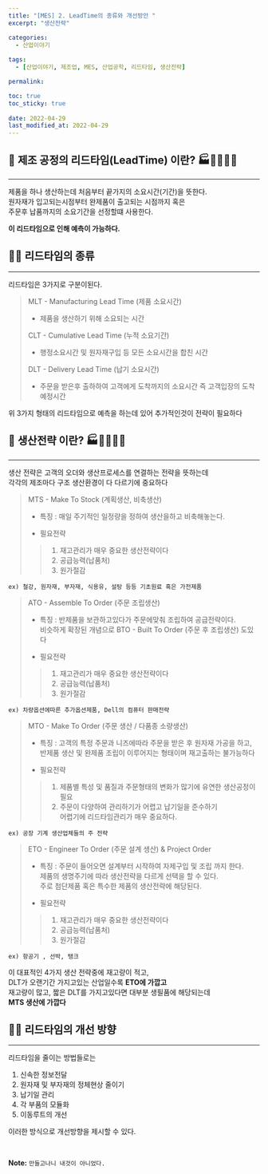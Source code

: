```yaml
---
title: "[MES] 2. LeadTime의 종류와 개선방안 "
excerpt: "생산전략"

categories:
  - 산업이야기
  
tags:
  - [산업이야기, 제조업, MES, 산업공학, 리드타임, 생산전략]

permalink: 

toc: true
toc_sticky: true
 
date: 2022-04-29
last_modified_at: 2022-04-29
---
```


## 📖 제조 공정의 리드타임(LeadTime) 이란? 🏭👩‍🏭👨‍🏭
---

제품을 하나 생산하는데 처음부터 끝가지의 소요시간(기간)을 뜻한다. <br>
원자재가 입고되는시점부터 완제품이 출고되는 시점까지 혹은<br>
주문후 납품까지의 소요기간을 선정할떄 사용한다. <br>

<b>이 리드타임으로 인해 예측이 가능하다.</b>


## 👨‍🏫 리드타임의 종류
---

리드타임은 3가지로 구분이된다.

>MLT - Manufacturing Lead Time (제품 소요시간) <br>
>-	제품을 생산하기 위해 소요되는 시간 <br>
>
>CLT - Cumulative Lead Time (누적 소요기간) <br>
>-	행정소요시간 및 원자재구입 등 모든 소요시간을 합친 시간 <br>
>
>DLT - Delivery Lead Time (납기 소요시간) <br>
>-	주문을 받은후 출하하여 고객에게 도착까지의 소요시간 즉 고객입장의 도착예정시간 <br>

위 3가지 형태의 리드타임으로 예측을 하는데 있어 추가적인것이 전략이 필요하다


## 📖 생산전략 이란? 🏭👩‍🏭👨‍🏭
---

생산 전략은 고객의 오더와 생산프로세스를 연결하는 전략을 뜻하는데 <br>
각각의 제조마다 구조 생산환경이 다 다르기에 중요하다 <br>

>MTS - Make To Stock (계획생산, 비축생산) <br>
>-	특징 : 매일 주기적인 일정량을 정하여 생산을하고 비축해놓는다.	<br>
>
>- 필요전략 <br>
> > 1. 재고관리가 매우 중요한 생산전략이다	
> > 2. 공급능력(납품처)	
> > 3. 원가절감	

	ex)	철강, 원자재, 부자재, 식용유, 설탕 등등 기초원료 혹은 가전제품

>ATO - Assemble To Order (주문 조립생산) <br>
>-	특징 : 반제품을 보관하고있다가 주문에맞춰 조립하여 공급전략이다.	<br>
>          비슷하게 확장된 개념으로 BTO - Built To Order (주문 후 조립생산) 도있다
>
>- 필요전략 <br>
> > 1. 재고관리가 매우 중요한 생산전략이다	
> > 2. 공급능력(납품처)	
> > 3. 원가절감	

	ex)	차량옵션에따른 추가옵션제품, Dell의 컴퓨터 판매전략	

>MTO - Make To Order (주문 생산 / 다품종 소량생산) <br>
>-	특징 : 고객의 특정 주문과 니즈에따라 주문을 받은 후 원자재 가공을 하고,	<br>
>          반제품 생산 및 완제품 조립이 이루어지는 형태이며 재고출하는 불가능하다	<br>
>
>- 필요전략 <br>
> > 1. 제품별 특성 및 품질과 주문형태의 변화가 많기에 유연한 생산공정이 필요	
> > 2. 주문이 다양하여 관리하기가 어렵고 납기일을 준수하기 <br>
> >    어렵기에	리드타임관리가 매우 중요하다.	
				
	ex)	공장 기계 생산업체들의 주 전략		

>ETO - Engineer To Order (주문 설계 생산) & Project Order <br>
>-	특징 : 주문이 들어오면 설계부터 시작하여 자제구입 및 조립 까지 한다.	<br>
>          제품의 생명주기에 따라 생산전략을 다르게 선택을 할 수 있다. <br>
>          주로 첨단제품 혹은 특수한 제품의 생산전략에 해당된다.	
>
>- 필요전략 <br>
> > 1. 재고관리가 매우 중요한 생산전략이다	
> > 2. 공급능력(납품처)	
> > 3. 원가절감	
			
	ex)	항공기 , 선박, 탱크		


이 대표적인 4가지 생산 전략중에 재고량이 적고, <br>
DLT가 오랜기간 가지고있는 산업일수록 <b>ETO에 가깝고</b> <br>
재고량이 많고, 짧은 DLT를 가지고있다면 대부분 생필품에 해당되는데 <br>
<b>MTS 생산에 가깝다</b> <br>

## 👨‍🏫 리드타임의 개선 방향
---
리드타임을 줄이는 방법들로는 <br>

1. 신속한 정보전달
2. 원자재 및 부자재의 정체현상 줄이기
3. 납기일 관리
4. 각 부품의 모듈화
5. 이동루트의 개선

이러한 방식으로 개선방향을 제시할 수 있다.


<br>



**Note:** `만들고나니 내것이 아니었다.` 